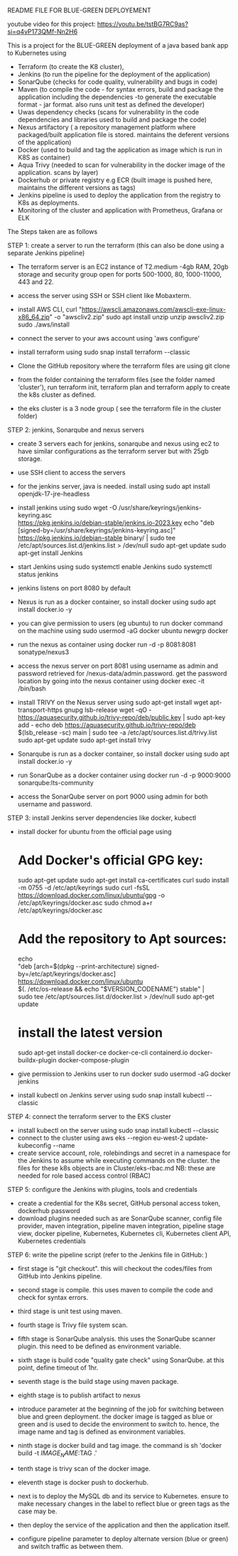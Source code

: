 README FILE FOR BLUE-GREEN DEPLOYEMENT

youtube video for this project: https://youtu.be/tstBG7RC9as?si=q4vP173QMf-Nn2H6

This is a project for the BLUE-GREEN deployment of a java based bank app to Kubernetes using 
- Terraform (to create the K8 cluster),
- Jenkins (to run the pipeline for the deployment of the application)
- SonarQube (checks for code quality, vulnerability and bugs in code)
- Maven (to compile the code - for syntax errors, build and package the application including the dependencies -to generate the executable format - jar format. also runs unit test as defined the developer)
- Uwas dependency checks (scans for vulnerability in the code dependencies and libraries used to build and package the code)
- Nexus artifactory ( a repository management platform where packaged/built application file is stored. maintains the deferent versions of the application)
- Docker (used to build and tag the application as image which is run in K8S as container)
- Aqua Trivy (needed to scan for vulnerability in the docker image of the application. scans by layer)
- Dockerhub or private registry e.g ECR (built image is pushed here, maintains the different versions as tags)
- Jenkins pipeline is used to deploy the application from the registry to K8s as deployments.
- Monitoring of the cluster and application with Prometheus, Grafana or ELK


The Steps taken are as follows

STEP 1: create a server to run the terraform (this can also be done using a separate Jenkins pipeline)
- The terraform server is an EC2 instance of T2.medium -4gb RAM, 20gb storage and security group open for ports 500-1000, 80, 1000-11000, 443 and 22.
- access the server using SSH or SSH client like Mobaxterm.
- install AWS CLI,
	curl "https://awscli.amazonaws.com/awscli-exe-linux-x86_64.zip" -o "awscliv2.zip"
	sudo apt install unzip
	unzip awscliv2.zip
	sudo ./aws/install
- connect the server to your aws account using 'aws configure'
- install terraform using
	sudo snap install terraform --classic

- Clone the GitHub repository where the terraform files are using 
	git clone <repository url>
- from the folder containing the terraform files (see the folder named 'cluster'), run terraform init, terraform plan and terraform apply to create the k8s cluster as defined.
- the eks cluster is a 3 node group ( see the terraform file in the cluster folder)

STEP 2: jenkins, Sonarqube and nexus servers
- create 3 servers each for jenkins, sonarqube and nexus using ec2 to have similar configurations as the terraform server but with 25gb storage.
- use SSH client to access the servers
- for the jenkins server, java is needed. install using
	sudo apt install openjdk-17-jre-headless
- install jenkins using
	sudo wget -O /usr/share/keyrings/jenkins-keyring.asc \
 	https://pkg.jenkins.io/debian-stable/jenkins.io-2023.key
	echo "deb [signed-by=/usr/share/keyrings/jenkins-keyring.asc]" \
  	https://pkg.jenkins.io/debian-stable binary/ | sudo tee \
  	/etc/apt/sources.list.d/jenkins.list > /dev/null
	sudo apt-get update
	sudo apt-get install Jenkins
- start Jenkins using
	sudo systemctl enable Jenkins
	sudo systemctl status jenkins
- jenkins listens on port 8080 by default
- Nexus is run as a docker container, so install docker using 
	sudo apt install docker.io -y
- you can give permission to users (eg ubuntu) to run docker command on the machine using
	sudo usermod -aG docker ubuntu
	newgrp docker
- run the nexus as container using
	docker run -d -p 8081:8081 sonatype/nexus3
- access the nexus server on port 8081 using username as admin and password retrieved for /nexus-data/admin.password. get the password location by going into the nexus container using
	docker exec -it <container id> /bin/bash
- install TRIVY on the Nexus server using
	sudo apt-get install wget apt-transport-https gnupg lsb-release
	wget -qO - https://aquasecurity.github.io/trivy-repo/deb/public.key | sudo apt-key add -
	echo deb https://aquasecurity.github.io/trivy-repo/deb $(lsb_release -sc) main | sudo tee -a /etc/apt/sources.list.d/trivy.list
	sudo apt-get update
	sudo apt-get install trivy


- Sonarqube is run as a docker container, so install docker using 
	sudo apt install docker.io -y
- run SonarQube as a docker container using
	docker run -d -p 9000:9000 sonarqube:lts-community
- access the SonarQube server on port 9000 using admin for both username and password.

 
STEP 3: install Jenkins server dependencies like docker, kubectl
- install docker for ubuntu from the official page using
	# Add Docker's official GPG key:
	sudo apt-get update
	sudo apt-get install ca-certificates curl
	sudo install -m 0755 -d /etc/apt/keyrings
	sudo curl -fsSL https://download.docker.com/linux/ubuntu/gpg -o /etc/apt/keyrings/docker.asc
	sudo chmod a+r /etc/apt/keyrings/docker.asc

	# Add the repository to Apt sources:
	echo \
  	"deb [arch=$(dpkg --print-architecture) signed-by=/etc/apt/keyrings/docker.asc] https://download.docker.com/linux/ubuntu \
  	$(. /etc/os-release && echo "$VERSION_CODENAME") stable" | \
  	sudo tee /etc/apt/sources.list.d/docker.list > /dev/null
	sudo apt-get update

	# install the latest version		
	sudo apt-get install docker-ce docker-ce-cli containerd.io docker-buildx-plugin docker-compose-plugin
- give permission to Jenkins user to run docker
	sudo usermod -aG docker jenkins
- install kubectl on Jenkins server using
	sudo snap install kubectl --classic

STEP 4: connect the terraform server to the EKS cluster
- install kubectl on the server using
	sudo snap install kubectl --classic
- connect to the cluster using
	aws eks --region eu-west-2 update-kubeconfig --name <cluster name>
- create service account, role, rolebindings and secret in a namespace for the Jenkins to assume while executing commands on the cluster. the files for these k8s objects are in Cluster/eks-rbac.md
NB: these are needed for role based access control (RBAC)

STEP 5: configure the Jenkins with plugins, tools and credentials
- create a credential for the K8s secret, GitHub personal access token, dockerhub password 
- download plugins needed such as are SonarQube scanner, config file provider, maven integration, pipeline maven integration, pipeline stage view, docker pipeline, Kubernetes, Kubernetes cli, Kubernetes client API, Kubernetes credentials

STEP 6: write the pipeline script (refer to the Jenkins file in GitHub: )
- first stage is "git checkout". this will checkout the codes/files from GitHub into Jenkins pipeline.
- second stage is compile. this uses maven to compile the code and check for syntax errors.
- third stage is unit test using maven.
- fourth stage is Trivy file system scan.
- fifth stage is SonarQube analysis. this uses the SonarQube scanner plugin. this need to be defined as environment variable.
- sixth stage is build code "quality gate check" using SonarQube. at this point, define timeout of 1hr.
- seventh stage is the build stage using maven package.
- eighth stage is to publish artifact to nexus
- introduce parameter at the beginning of the job for switching between blue and green deployment. the docker image is tagged as blue or green and is used to decide the environment to switch to. hence, the image name and tag is defined as environment variables.
- ninth stage is docker build and tag image. the command is sh 'docker build -t $IMAGE_NAME:$TAG .'
- tenth stage is trivy scan of the docker image.
- eleventh stage is docker push to dockerhub.
- next is to deploy the MySQL db and its service to Kubernetes. ensure to make necessary changes in the label to reflect blue or green tags as the case may be.
- then deploy the service of the application and then the application itself.

- configure pipeline parameter to deploy alternate version (blue or green) and switch traffic as between them. 


